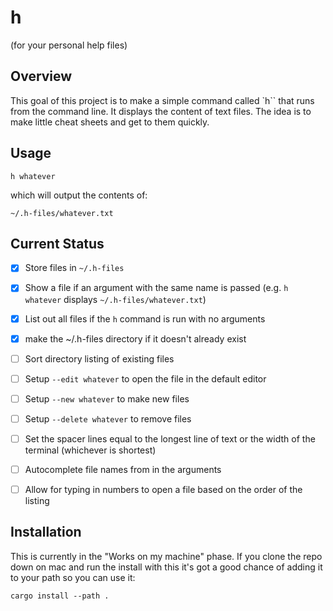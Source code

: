 # h 

(for your personal help files)

## Overview

This goal of this project is to make a simple command
called `h`` that runs from the command line. It displays
the content of text files. The idea is to make 
little cheat sheets and get to them quickly.


## Usage

```
h whatever
```

which will output the contents of:

```
~/.h-files/whatever.txt
```


## Current Status


- [x] Store files in `~/.h-files` 

- [x] Show a file if an argument with the same name is passed (e.g. `h whatever` displays `~/.h-files/whatever.txt`)

- [x] List out all files if the `h` command is run with no arguments

- [x] make the ~/.h-files directory if it doesn't already exist

- [ ] Sort directory listing of existing files

- [ ] Setup `--edit whatever` to open the file in the default editor

- [ ] Setup `--new whatever` to make new files

- [ ] Setup `--delete whatever` to remove files

- [ ] Set the spacer lines equal to the longest line of text or the width of the terminal (whichever is shortest)

- [ ] Autocomplete file names from in the arguments 

- [ ] Allow for typing in numbers to open a file based on the order of the listing


## Installation

This is currently in the "Works on my machine" 
phase. If you clone the repo down on mac and run 
the install with this it's got a good chance of 
adding it to your path so you can use it:


```
cargo install --path .
```

